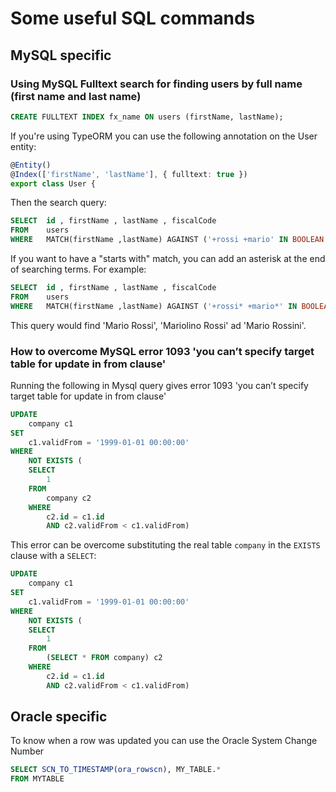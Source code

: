 # Some useful SQL commands

## MySQL specific
### Using MySQL Fulltext search for finding users by full name (first name and last name)

```sql 
CREATE FULLTEXT INDEX fx_name ON users (firstName, lastName);
```

If you're using TypeORM you can use the following annotation on the User entity:

```typescript
@Entity()
@Index(['firstName', 'lastName'], { fulltext: true })
export class User {
```

Then the search query:

```sql
SELECT  id , firstName , lastName , fiscalCode 
FROM    users 
WHERE   MATCH(firstName ,lastName) AGAINST ('+rossi +mario' IN BOOLEAN MODE)
```

If you want to have a "starts with" match, you can add an asterisk at the end of searching terms. For example:
```sql
SELECT  id , firstName , lastName , fiscalCode 
FROM    users 
WHERE   MATCH(firstName ,lastName) AGAINST ('+rossi* +mario*' IN BOOLEAN MODE)
```

This query would find 'Mario Rossi', 'Mariolino Rossi' ad 'Mario Rossini'.

### How to overcome MySQL error 1093 'you can’t specify target table for update in from clause'
Running the following in Mysql query gives error 1093 'you can’t specify target table for update in from clause'
```sql
UPDATE
	company c1
SET
	c1.validFrom = '1999-01-01 00:00:00'
WHERE
	NOT EXISTS (
	SELECT
		1
	FROM
		company c2
	WHERE
		c2.id = c1.id
		AND c2.validFrom < c1.validFrom)
```
This error can be overcome substituting the real table `company` in the `EXISTS` clause with a `SELECT`:
```sql
UPDATE
	company c1
SET
	c1.validFrom = '1999-01-01 00:00:00'
WHERE
	NOT EXISTS (
	SELECT
		1
	FROM
		(SELECT * FROM company) c2
	WHERE
		c2.id = c1.id
		AND c2.validFrom < c1.validFrom)
```


## Oracle specific
To know when a row was updated you can use the Oracle System Change Number 

```sql
SELECT SCN_TO_TIMESTAMP(ora_rowscn), MY_TABLE.*
FROM MYTABLE
```

